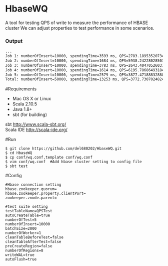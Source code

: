 # HbaseWQ
A tool for testing QPS of write to measure the performance of HBASE cluster
We can adjust properties to test performance in some scenarios.

### Output

```bash
...
Job 1: numberOfInsert=10000, spendingTime=3593 ms, QPS=2783.1895352073475
Job 2: numberOfInsert=10000, spendingTime=1684 ms, QPS=5938.242280285036
Job 3: numberOfInsert=10000, spendingTime=3783 ms, QPS=2643.4047052603755
Job 4: numberOfInsert=10000, spendingTime=1614 ms, QPS=6195.786864931846
Job 5: numberOfInsert=10000, spendingTime=2579 ms, QPS=3877.471888328809
Total: numberOfInsert=50000, spendingTime=13253 ms, QPS=3772.7307024824568
```



#Requirements

* Mac OS X or Linux
* Scala 2.10.5
* Java 1.8+
* sbt (for building)

sbt http://www.scala-sbt.org/
<br/>
Scala IDE http://scala-ide.org/

#Run

```
$ git clone https://github.com/del680202/HbaseWQ.git
$ cd HbaseWQ
$ cp conf/wq.conf.template conf/wq.conf
$ vim conf/wq.conf  #Add hbase cluster setting to config file
$ sbt test
```

#Config

```
#Hbase connection setting
hbase.zookeeper.quorum=
hbase.zookeeper.property.clientPort=
zookeeper.znode.parent=

#test suite setting
testTableName=QPSTest
autoCreateTable=true
numberOfTest=5
numberOfInsert=10000
batchSize=2000
numberOfWorker=1
cleanTableBeforeTest=false
cleanTableAfterTest=false
preCreateRegion=false
numberOfRegions=8
writeWAL=true
autoFlush=true
```

